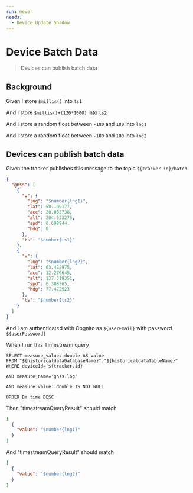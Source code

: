 ```yaml
---
run: never
needs:
  - Device Update Shadow
---
```


# Device Batch Data

> Devices can publish batch data

## Background

Given I store `$millis()` into `ts1`

And I store `$millis()+(120*1000)` into `ts2`

And I store a random float between `-180` and `180` into `lng1`

And I store a random float between `-180` and `180` into `lng2`

## Devices can publish batch data

Given the tracker publishes this message to the topic `${tracker.id}/batch`

```json
{
  "gnss": [
    {
      "v": {
        "lng": "$number{lng1}",
        "lat": 50.109177,
        "acc": 28.032738,
        "alt": 204.623276,
        "spd": 0.698944,
        "hdg": 0
      },
      "ts": "$number{ts1}"
    },
    {
      "v": {
        "lng": "$number{lng2}",
        "lat": 63.422975,
        "acc": 12.276645,
        "alt": 137.319351,
        "spd": 6.308265,
        "hdg": 77.472923
      },
      "ts": "$number{ts2}"
    }
  ]
}
```

And I am authenticated with Cognito as `${userEmail}` with password
`${userPassword}`

When I run this Timestream query

```
SELECT measure_value::double AS value
FROM "${historicaldataDatabaseName}"."${historicaldataTableName}"
WHERE deviceId='${tracker.id}'

AND measure_name='gnss.lng'

AND measure_value::double IS NOT NULL

ORDER BY time DESC
```

Then "timestreamQueryResult" should match

```json
[
  {
    "value": "$number{lng1}"
  }
]
```

And "timestreamQueryResult" should match

```json
[
  {
    "value": "$number{lng2}"
  }
]
```
